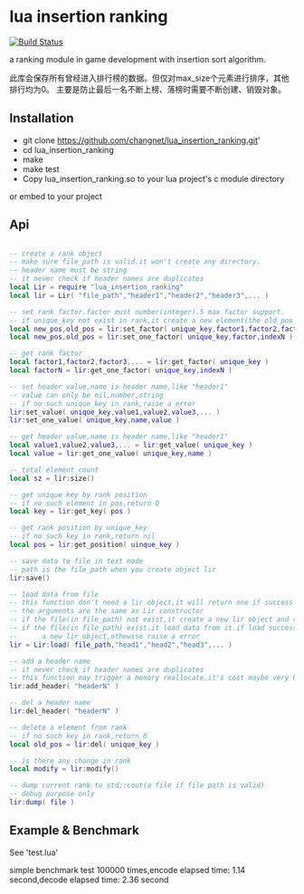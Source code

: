 lua insertion ranking
================
[![Build Status](https://travis-ci.org/changnet/lua_insertion_ranking.svg?branch=master)](https://travis-ci.org/changnet/lua_insertion_ranking)

 a ranking module in game development with insertion sort algorithm.

 此库会保存所有曾经进入排行榜的数据。但仅对max_size个元素进行排序，其他排行均为0。
 主要是防止最后一名不断上榜、落榜时需要不断创建、销毁对象。


Installation
------------

 * git clone https://github.com/changnet/lua_insertion_ranking.git'
 * cd lua_insertion_ranking
 * make
 * make test
 * Copy lua_insertion_ranking.so to your lua project's c module directory

or embed to your project

Api
-----

```lua

-- create a rank object
-- make sure file_path is valid.it won't create any directory.
-- header name must be string
-- it never check if header names are duplicates
local Lir = require "lua_insertion_ranking"
local lir = Lir( "file_path","header1","header2","header3",... )

-- set rank factor.factor must number(integer).5 max factor support.
-- if unique_key not exist in rank,it create a new element(the old_pos is 0)
local new_pos,old_pos = lir:set_factor( unique_key,factor1,factor2,factor3,... )
local new_pos,old_pos = lir:set_one_factor( unique_key,factor,indexN )

-- get rank factor
local factor1,factor2,factor3,... = lir:get_factor( unique_key )
local factorN = lir:get_one_factor( unique_key,indexN )

-- set header value,name is header name,like "header1"
-- value can only be nil,number,string
-- if no such unique_key in rank,raise a error
lir:set_value( unique_key,value1,value2,value3,... )
lir:set_one_value( unique_key,name,value )

-- get header value,name is header name,like "header1"
local value1,value2,value3,... = lir:get_value( unique_key )
local value = lir:get_one_value( unique_key,name )

-- total element count
local sz = lir:size()

-- get unique key by rank position
-- if no such element in pos,return 0
local key = lir:get_key( pos )

-- get rank position by unique_key
-- if no such key in rank,return nil
local pos = lir:get_position( uinque_key )

-- save data to file in text mode
-- path is the file_path when you create object lir
lir:save()

-- load data from file
-- this function don't need a lir object,it will return one if success
-- the arguments are the same as Lir constructor
-- if the file(in file_path) not exist,it create a new lir object and return it
-- if the file(in file_path) exist.it load data from it.if load success,return
--      a new lir object,othewise raise a error
lir = Lir:load( file_path,"head1","head2","head3",... )

-- add a header name
-- it never check if header names are duplicates
-- this function may trigger a memory reallocate,it's cost maybe very high.
lir:add_header( "headerN" )

-- del a header name
lir:del_header( "headerN" )

-- delete a element from rank
-- if no such key in rank,return 0
local old_pos = lir:del( unique_key )

-- is there any change in rank
local modify = lir:modify()

-- dump current rank to std::cout(a file if file path is valid)
-- debug purpose only
lir:dump( file )
```
Example & Benchmark
-------

See 'test.lua'   

simple benchmark test 100000 times,encode elapsed time: 1.14 second,decode elapsed time: 2.36 second

